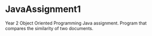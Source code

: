# JavaAssignment1
Year 2 Object Oriented Programming Java assignment. Program that compares the similarity of two documents.
